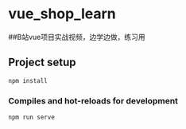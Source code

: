 # vue_shop_learn

##B站vue项目实战视频，边学边做，练习用
## Project setup
```
npm install
```

### Compiles and hot-reloads for development
```
npm run serve
